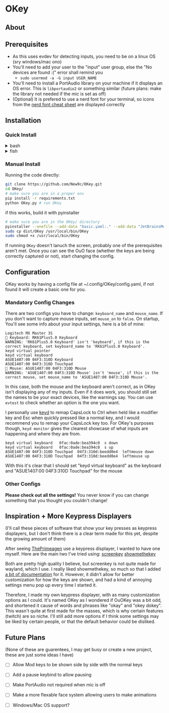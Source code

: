 # OKey
## About

## Prerequisites
- As this uses evdev for detecting inputs, you need to be on a linux OS (sry windows/mac ono)
- You'll need to add your user to the "input" user group, else the "No devices are found :(" error shall remind you
    - `sudo usermod -a -G input USER_NAME`
- You'll need to install a PortAudio library on your machine if it displays an OS error. This is `libportaudio2` or something similar (future plans: make the library not needed if the mic is set as off)
- (Optional) It is prefered to use a nerd font for your terminal, so icons from the [nerd font cheat sheet](https://www.nerdfonts.com/cheat-sheet) are displayed correctly

## Installation
### Quick Install
<details>
<summary>bash</summary>
<br>

```bash
LATEST_VERSION=$(curl -s "https://api.github.com/repos/New9c/OKey/releases/latest" | grep -oP '"tag_name":\s*"\K(.*)(?=")')
# echo "Latest release version: $LATEST_VERSION"
sudo curl -L "https://github.com/New9c/OKey/releases/download/$LATEST_VERSION/OKey" -o /usr/local/bin/OKey
sudo chmod +x /usr/local/bin/OKey
```
</details>

<details>
<summary>fish</summary>
<br>

```fish
set LATEST_VERSION $(curl -s "https://api.github.com/repos/New9c/OKey/releases/latest" | grep -oP '"tag_name":\s*"\K(.*)(?=")')
# echo "Latest release version: $LATEST_VERSION"
sudo curl -L "https://github.com/New9c/OKey/releases/download/$LATEST_VERSION/OKey" -o /usr/local/bin/OKey
sudo chmod +x /usr/local/bin/OKey
```
</details>

### Manual Install
Running the code directly:
```sh
git clone https://github.com/New9c/OKey.git
cd OKey/
# make sure you are in a proper env
pip install -r requirements.txt
python OKey.py # run OKey
```

if this works, build it with pyinstaller
```sh
# make sure you are in the OKey/ directory
pyinstaller --onefile --add-data "basic.yaml:." --add-data "JetBrainsMonoNerdFont-Regular.ttf:." OKey.py
sudo cp dist/OKey /usr/local/bin/OKey
sudo chmod +x /usr/local/bin/OKey
```
If running `OKey` doesn't lanuch the screen, probably one of the prerequisites aren't met.
Once you can see the OuO face (whether the keys are being correctly captured or not), start changing the config.
## Configuration
OKey works by having a config file at ~/.config/OKey/config.yaml, if not found it will create a basic one for you.
### Mandatory Config Changes
There are two configs you have to change: `keyboard_name` and `mouse_name`. 
If you don't want to capture mouse inputs, set `mouse_on` to `false`.
On startup, You'll see some info about your input settings, here is a bit of mine:
```
Logitech MX Master 3S
 Keyboard: RK61Plus5.0 Keyboard
WARNING: 'RK61Plus5.0 Keyboard' isn't 'keyboard', if this is the correct keyboard, set keyboard_name to 'RK61Plus5.0 Keyboard'.
keyd virtual pointer
keyd virtual keyboard
ASUE1407:00 04F3:310D Keyboard
ASUE1407:00 04F3:310D Touchpad
󰍽 Mouse: ASUE1407:00 04F3:310D Mouse
WARNING: 'ASUE1407:00 04F3:310D Mouse' isn't 'mouse', if this is the correct mouse, set mouse_name to 'ASUE1407:00 04F3:310D Mouse'.
```
In this case, both the mouse and the keyboard aren't correct, as in OKey isn't displaying any of my inputs.
Even if it does work, you should still set the names to be your exact devices, like the warnings say.
You can use `evtest` to check whether an option is the one you want.

I personally use [keyd]() to remap CapsLock to Ctrl when held like a modifier key and Esc when quickly pressed like a normal key, and I would recommend you to remap your CapsLock key too. For OKey's purposes though, `keyd monitor` gives the clearest showcase of what inputs are happening and where they are from.
```
keyd virtual keyboard	0fac:0ade:bea394c0	s down
keyd virtual keyboard	0fac:0ade:bea394c0	s up
ASUE1407:00 04F3:310D Touchpad	04f3:310d:beedd0e4	leftmouse down
ASUE1407:00 04F3:310D Touchpad	04f3:310d:beedd0e4	leftmouse up
```
With this it's clear that I should set "keyd virtual keyboard" as the keyboard and "ASUE1407:00 04F3:310D Touchpad" for the mouse
### Other Configs
**Please check out all the settings!** You never know if you can change something that you thought you couldn't change!
## Inspiration + More Keypress Displayers
(I'll call these pieces of software that show your key presses as keypress displayers, but I don't think there is a clear term made for this yet, despite the growing amount of them)

After seeing [ThePrimeagen]() use a keypress displayer, I wanted to have one myself.
Here are the main two I've tried using:
[screenkey](https://gitlab.com/screenkey/screenkey)
[showmethekey](https://github.com/AlynxZhou/showmethekey)

Both are pretty high quality I believe, but screenkey is not quite made for wayland, which I use.
I really liked showmethekey, so much so that I added [a bit of documentation](https://github.com/AlynxZhou/showmethekey/pull/84) for it. However, it didn't allow for better customization for how the keys are shown, and had a kind of annoying settings menu pop up every time I started it.

Therefore, I made my own keypress displayer, with as many customization options as I could. It's named OKey as I wondered if OuOKey was a bit odd, and shortened it cause of words and phrases like "okay" and "okey dokey". This wasn't quite at first made for the masses, which is why certain features (twitch) are so niche. I'll still add more options if I think some settings may be liked by certain people, or that the default behavior could be disliked.

## Future Plans
(None of these are guarentees, I may get busy or create a new project, these are just some ideas I have)
- [ ] Allow Mod keys to be shown side by side with the normal keys
- [ ] Add a pause keybind to allow pausing
- [ ] Make PortAudio not required when mic is off
- [ ] Make a more flexable face system allowing users to make animations
- [ ] Windows/Mac OS support?

